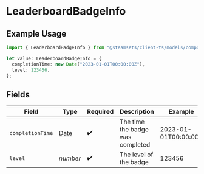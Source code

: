 # LeaderboardBadgeInfo

## Example Usage

```typescript
import { LeaderboardBadgeInfo } from "@steamsets/client-ts/models/components";

let value: LeaderboardBadgeInfo = {
  completionTime: new Date("2023-01-01T00:00:00Z"),
  level: 123456,
};
```

## Fields

| Field                                                                                         | Type                                                                                          | Required                                                                                      | Description                                                                                   | Example                                                                                       |
| --------------------------------------------------------------------------------------------- | --------------------------------------------------------------------------------------------- | --------------------------------------------------------------------------------------------- | --------------------------------------------------------------------------------------------- | --------------------------------------------------------------------------------------------- |
| `completionTime`                                                                              | [Date](https://developer.mozilla.org/en-US/docs/Web/JavaScript/Reference/Global_Objects/Date) | :heavy_check_mark:                                                                            | The time the badge was completed                                                              | 2023-01-01T00:00:00Z                                                                          |
| `level`                                                                                       | *number*                                                                                      | :heavy_check_mark:                                                                            | The level of the badge                                                                        | 123456                                                                                        |